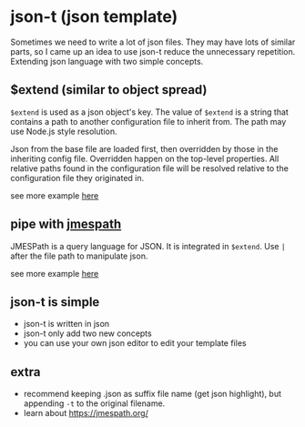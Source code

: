 # json-t (json template)

Sometimes we need to write a lot of json files. They may have lots of similar parts, so I came up an idea
to use json-t reduce the unnecessary repetition. Extending json language with two simple concepts.


## $extend (similar to object spread)
`$extend` is used as a json object's key.
The value of `$extend` is a string that contains a path to another configuration file to inherit from.
The path may use Node.js style resolution.

Json from the base file are loaded first,
then overridden by those in the inheriting config file.
Overridden happen on the top-level properties.
All relative paths found in the configuration file will be resolved relative to the configuration file they originated in.

see more example [here](https://github.com/zhy0216/json-t/blob/master/test/%24extend.test.ts)


## pipe with [jmespath](https://jmespath.org/)
JMESPath is a query language for JSON.
It is integrated in `$extend`. Use `|` after the file path to manipulate json.

see more example [here](https://github.com/zhy0216/json-t/blob/master/test/pipe.test.ts)

## json-t is simple
* json-t is written in json
* json-t only add two new concepts
* you can use your own json editor to edit your template files


## extra
* recommend keeping .json as suffix file name (get json highlight), but appending `-t` to the original filename.
* learn about https://jmespath.org/
